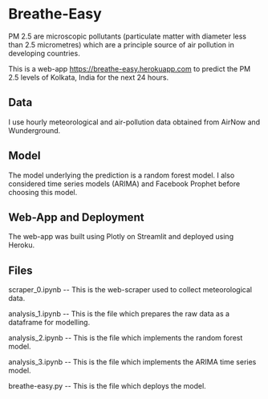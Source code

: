# Breathe-Easy

PM 2.5 are microscopic pollutants (particulate matter with diameter less than 2.5 micrometres) which are a principle source of air pollution in developing countries.

This is a web-app https://breathe-easy.herokuapp.com to predict the PM 2.5 levels of Kolkata, India for the next 24 hours.

Data
----

I use hourly meteorological and air-pollution data obtained from AirNow and Wunderground.

Model
----

The model underlying the prediction is a random forest model. I also considered time series models (ARIMA) and Facebook Prophet before choosing this model.

Web-App and Deployment
----

The web-app was built using Plotly on Streamlit and deployed using Heroku.

Files
----

scraper_0.ipynb -- This is the web-scraper used to collect meteorological data.

analysis_1.ipynb -- This is the file which prepares the raw data as a dataframe for modelling.

analysis_2.ipynb -- This is the file which implements the random forest model.

analysis_3.ipynb -- This is the file which implements the ARIMA time series model.

breathe-easy.py -- This is the file which deploys the model.
